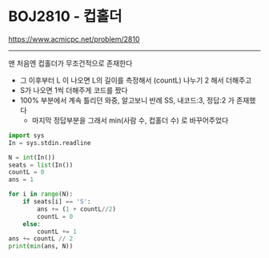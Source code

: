 # BOJ2810 - 컵홀더

https://www.acmicpc.net/problem/2810

---

맨 처음엔 컵홀더가 무조건적으로 존재한다

- 그 이후부터 L 이 나오면 L의 길이를 측정해서 (countL) 나누기 2 해서 더해주고
- S가 나오면 1씩 더해주게 코드를 짰다
- 100% 부분에서 계속 틀리던 와중, 알고보니 반례 SS, 내코드:3, 정답:2 가 존재했다
  - 마지막 정답부분을 그래서 min(사람 수, 컵홀더 수) 로 바꾸어주었다

```python
import sys
In = sys.stdin.readline

N = int(In())
seats = list(In())
countL = 0
ans = 1

for i in range(N):
    if seats[i] == 'S':
        ans += (1 + countL//2)
        countL = 0
    else:
        countL += 1
ans += countL // 2
print(min(ans, N))
```


